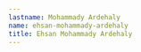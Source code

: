```yaml
---
lastname: Mohammady Ardehaly
name: ehsan-mohammady-ardehaly
title: Ehsan Mohammady Ardehaly
---
```

